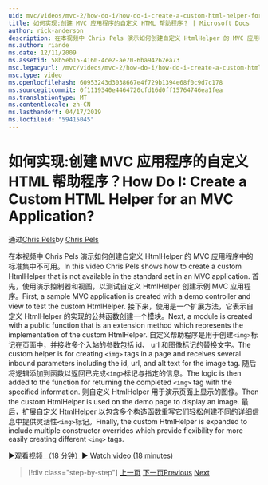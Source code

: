 ```yaml
---
uid: mvc/videos/mvc-2/how-do-i/how-do-i-create-a-custom-html-helper-for-an-mvc-application
title: 如何实现:创建 MVC 应用程序的自定义 HTML 帮助程序？ | Microsoft Docs
author: rick-anderson
description: 在本视频中 Chris Pels 演示如何创建自定义 HtmlHelper 的 MVC 应用程序中的标准集中不可用。 首先，示例 MVC 应用程序...
ms.author: riande
ms.date: 12/11/2009
ms.assetid: 58b5eb15-4160-4ce2-ae70-6ba94262ea73
msc.legacyurl: /mvc/videos/mvc-2/how-do-i/how-do-i-create-a-custom-html-helper-for-an-mvc-application
msc.type: video
ms.openlocfilehash: 60953243d3038667e4f729b1394e68f0c9d7c178
ms.sourcegitcommit: 0f1119340e4464720cfd16d0ff15764746ea1fea
ms.translationtype: MT
ms.contentlocale: zh-CN
ms.lasthandoff: 04/17/2019
ms.locfileid: "59415045"
---
```

# <a name="how-do-i-create-a-custom-html-helper-for-an-mvc-application"></a><span data-ttu-id="df32d-105">如何实现:创建 MVC 应用程序的自定义 HTML 帮助程序？</span><span class="sxs-lookup"><span data-stu-id="df32d-105">How Do I: Create a Custom HTML Helper for an MVC Application?</span></span>

<span data-ttu-id="df32d-106">通过[Chris Pels](https://twitter.com/chrispels)</span><span class="sxs-lookup"><span data-stu-id="df32d-106">by [Chris Pels](https://twitter.com/chrispels)</span></span>

<span data-ttu-id="df32d-107">在本视频中 Chris Pels 演示如何创建自定义 HtmlHelper 的 MVC 应用程序中的标准集中不可用。</span><span class="sxs-lookup"><span data-stu-id="df32d-107">In this video Chris Pels shows how to create a custom HtmlHelper that is not available in the standard set in an MVC application.</span></span> <span data-ttu-id="df32d-108">首先，使用演示控制器和视图，以测试自定义 HtmlHelper 创建示例 MVC 应用程序。</span><span class="sxs-lookup"><span data-stu-id="df32d-108">First, a sample MVC application is created with a demo controller and view to test the custom HtmlHelper.</span></span> <span data-ttu-id="df32d-109">接下来，使用是一个扩展方法，它表示自定义 HtmlHelper 的实现的公共函数创建一个模块。</span><span class="sxs-lookup"><span data-stu-id="df32d-109">Next, a module is created with a public function that is an extension method which represents the implementation of the custom HtmlHelper.</span></span> <span data-ttu-id="df32d-110">自定义帮助程序是用于创建`<img>`标记在页面中，并接收多个入站的参数包括 id、 url 和图像标记的替换文字。</span><span class="sxs-lookup"><span data-stu-id="df32d-110">The custom helper is for creating `<img>` tags in a page and receives several inbound parameters including the id, url, and alt text for the image tag.</span></span> <span data-ttu-id="df32d-111">随后将逻辑添加到函数以返回已完成`<img>`标记与指定的信息。</span><span class="sxs-lookup"><span data-stu-id="df32d-111">The logic is then added to the function for returning the completed `<img>` tag with the specified information.</span></span> <span data-ttu-id="df32d-112">则自定义 HtmlHelper 用于演示页面上显示的图像。</span><span class="sxs-lookup"><span data-stu-id="df32d-112">Then the custom HtmlHelper is used on the demo page to display an image.</span></span> <span data-ttu-id="df32d-113">最后，扩展自定义 HtmlHelper 以包含多个构造函数重写它们轻松创建不同的详细信息中提供灵活性`<img>`标记。</span><span class="sxs-lookup"><span data-stu-id="df32d-113">Finally, the custom HtmlHelper is expanded to include multiple constructor overrides which provide flexibility for more easily creating different `<img>` tags.</span></span>

[<span data-ttu-id="df32d-114">&#9654;观看视频 （18 分钟）</span><span class="sxs-lookup"><span data-stu-id="df32d-114">&#9654; Watch video (18 minutes)</span></span>](https://channel9.msdn.com/Blogs/ASP-NET-Site-Videos/how-do-i-create-a-custom-html-helper-for-an-mvc-application)

> [!div class="step-by-step"]
> <span data-ttu-id="df32d-115">[上一页](how-do-i-implement-view-models-to-manage-data-for-aspnet-mvc-views.md)
> [下一页](how-do-i-work-with-model-binders-in-an-mvc-application.md)</span><span class="sxs-lookup"><span data-stu-id="df32d-115">[Previous](how-do-i-implement-view-models-to-manage-data-for-aspnet-mvc-views.md)
[Next](how-do-i-work-with-model-binders-in-an-mvc-application.md)</span></span>
